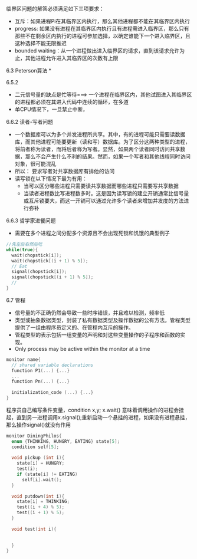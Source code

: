 临界区问题的解答必须满足如下三项要求：
* 互斥：如果进程Pi在其临界区内执行，那么其他进程都不能在其临界区内执行
* progress: 如果没有进程在其临界区内执行且有进程需进入临界区，那么只有那些不在剩余区内执行的进程可参加选择，以确定谁能下一个进入临界区，且这种选择不能无限推迟
* bounded waiting：从一个进程做出进入临界区的请求，直到该请求允许为止，其他进程允许进入其临界区的次数有上限

6.3 Peterson算法
* 


6.5.2
* 二元信号量的缺点是忙等待===> 一个进程在临界区内，其他试图进入其临界区的进程都必须在其进入代码中连续的循环，在多道
* 单CPU情况下，一旦禁止中断，

6.6.2 读者-写者问题
* 一个数据库可以为多个并发进程所共享。其中，有的进程可能只需要读数据库，而其他进程可能要更新（读和写）数据库。为了区分这两种类型的进程，将前者称为读者，而将后者称为写者。显然，如果两个读者同时访问共享数据，那么不会产生什么不利的结果。然而，如果一个写者和其他线程同时访问对象，很可能混乱
* 所以： 要求写者对共享数据库有排他的访问
* 读写锁在以下情况下最为有用：
  * 当可以区分哪些进程只需要读共享数据而哪些进程只需要写共享数据
  * 当读者进程数比写进程数多时。这是因为读写锁的建立开销通常比信号量或互斥锁要大，而这一开销可以通过允许多个读者来增加并发度的方法进行弥补
  
6.6.3 哲学家进餐问题
* 需要在多个进程之间分配多个资源且不会出现死锁和饥饿的典型例子
```C
//先左后右然后吃
while(true){
  wait(chopstick[i]);
  wait(chopstick[(i + 1) % 5]);
  // Eat
  signal(chopstick[i]);
  signal(chopstick[(i + 1) % 5]);
  //
}
```

6.7 管程
* 信号量的不正确仍然会导致一些时序错误，并且难以检测，频率低
* 类型或抽象数据类型，封装了私有数据类型及操作数据的公有方法。管程类型提供了一组由程序员定义的、在管程内互斥的操作。
* 管程类型的表示包括一组变量的声明和对这些变量操作的子程序和函数的实现。
* Only process may be active within the monitor at a time
```C
monitor name{
  // shared variable declarations
  function P1(...) {...}
  ...
  function Pn(...) {...}
  
  initialization_code (...) {...}
}

```
程序员自己编写条件变量，condition x,y;
x.wait() 意味着调用操作的进程会挂起，直到另一进程调用x.signal();重新启动一个悬挂的进程，如果没有进程悬挂，那么操作signal()就没有作用

```c
monitor DiningPhilos{
  enum {THINKING, HUNGRY, EATING} state[5];
  condition self[5];
  
  void pickup (int i){
    state[i] = HUNGRY;
    test(i);
    if (state[i] != EATING)
      self[i].wait();
  }
  
  void putdown(int i){
    state[i] = THINKING;
    test((i + 4) % 5);
    test((i + 1) % 5);
  }
  
  void test(int i){
    
  
  }
}
```
